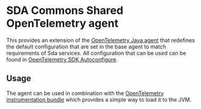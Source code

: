 # SDA Commons Shared OpenTelemetry agent

This provides an extension of the [OpenTelemetry Java agent](https://github.com/open-telemetry/opentelemetry-java-instrumentation) that redefines the default configuration that are set in the base agent to match requirements of Sda services.
All configuration that can be used can be found in [OpenTelemetry SDK Autoconfigure](https://github.com/open-telemetry/opentelemetry-java/tree/main/sdk-extensions/autoconfigure). 

## Usage

The agent can be used in combination with the [OpenTelemetry instrumentation bundle](../sda-commons-shared-otel-instrumentation) which provides a simple way to load it to the JVM.